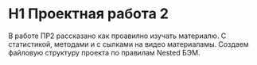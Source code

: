 # H1 Проектная работа 2

В работе ПР2 рассказано как проавилно изучать материалю. С статистикой, методами и с сылками на видео материаламы.
Создаем файловую структуру проекта по правилам Nested БЭМ.
